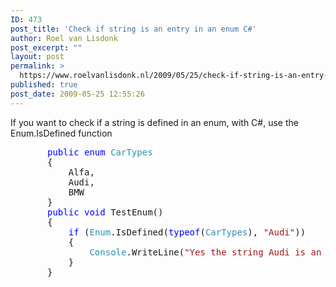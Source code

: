 ```yaml
---
ID: 473
post_title: 'Check if string is an entry in an enum C#'
author: Roel van Lisdonk
post_excerpt: ""
layout: post
permalink: >
  https://www.roelvanlisdonk.nl/2009/05/25/check-if-string-is-an-entry-in-an-enum-c/
published: true
post_date: 2009-05-25 12:55:26
---
```

<div class="padten">   <div class="ms-inputuserfield padfive seventyp">     <div>       <div class="ExternalClass730205FE59C1460699797176E6C24ABC">         <p>If you want to check if a string is defined in an enum, with C#, use the Enum.IsDefined function</p>          <pre class="code"><span style="color: blue">       public enum </span><span style="color: #2b91af">CarTypes
       </span>{
           Alfa,
           Audi,
           BMW
       }
       <span style="color: blue">public void </span>TestEnum()
       {
           <span style="color: blue">if </span>(<span style="color: #2b91af">Enum</span>.IsDefined(<span style="color: blue">typeof</span>(<span style="color: #2b91af">CarTypes</span>), <span style="color: #a31515">&quot;Audi&quot;</span>))
           {
               <span style="color: #2b91af">Console</span>.WriteLine(<span style="color: #a31515">&quot;Yes the string Audi is an entry in the enum CarTypes&quot;
           </span>}
       }</pre>
      </div>
    </div>
  </div>
</div>